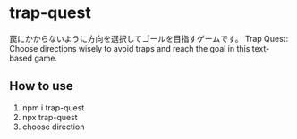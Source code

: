# trap-quest
  罠にかからないように方向を選択してゴールを目指すゲームです。
  Trap Quest: Choose directions wisely to avoid traps and reach the goal in this text-based game.
## How to use
1. npm i trap-quest
2. npx trap-quest
3. choose direction
